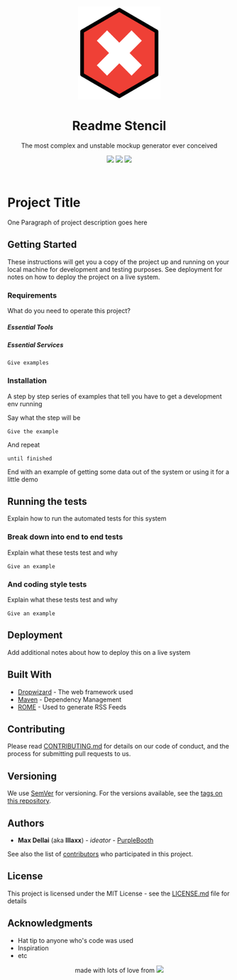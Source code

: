 
<p align="center">
    <a href="">
    <img src="/assets/YourKickassLogo.png" height=210>
    </a>
  <h1 align="center">Readme Stencil</h3>

<p align="center">
    The most complex and unstable mockup generator ever conceived
    <br>
    
   <!--
    <a href="">Doc 1</a>
    &middot;
    <a href="">Doc 1</a>
    &middot;
    <a href="">Doc 1</a>
    
    <sup><small> v1.0</small></sup>
   -->
</p>

<p align="center">
<a href=""><img src="https://image.ibb.co/c8B6Gk/sample_Shield.png" height=25></a>
<a href=""><img src="https://image.ibb.co/c8B6Gk/sample_Shield.png" height=25></a>
<a href=""><img src="https://image.ibb.co/c8B6Gk/sample_Shield.png" height=25></a>
</p>

<br>

# Project Title

One Paragraph of project description goes here

## Getting Started

These instructions will get you a copy of the project up and running on your local machine for development and testing purposes. See deployment for notes on how to deploy the project on a live system.

### Requirements

What do you need to operate this project?

##### Essential Tools

##### Essential Services

```
Give examples
```

### Installation

A step by step series of examples that tell you have to get a development env running

Say what the step will be

```
Give the example
```

And repeat

```
until finished
```

End with an example of getting some data out of the system or using it for a little demo

## Running the tests

Explain how to run the automated tests for this system

### Break down into end to end tests

Explain what these tests test and why

```
Give an example
```

### And coding style tests

Explain what these tests test and why

```
Give an example
```

## Deployment

Add additional notes about how to deploy this on a live system

## Built With

* [Dropwizard](http://www.dropwizard.io/1.0.2/docs/) - The web framework used
* [Maven](https://maven.apache.org/) - Dependency Management
* [ROME](https://rometools.github.io/rome/) - Used to generate RSS Feeds

## Contributing

Please read [CONTRIBUTING.md](https://gist.github.com/PurpleBooth/b24679402957c63ec426) for details on our code of conduct, and the process for submitting pull requests to us.

## Versioning

We use [SemVer](http://semver.org/) for versioning. For the versions available, see the [tags on this repository](https://github.com/your/project/tags). 

## Authors

* **Max Dellai** (aka **IIIaxx**) - *ideator* - [PurpleBooth](https://github.com/PurpleBooth)

See also the list of [contributors](https://github.com/your/project/contributors) who participated in this project.

## License

This project is licensed under the MIT License - see the [LICENSE.md](LICENSE.md) file for details

## Acknowledgments

* Hat tip to anyone who's code was used
* Inspiration
* etc

<p align="center">
    made with lots of love from 
    <img src="https://image.ibb.co/gmrHNQ/temp_image.png" height=30>    
</p>
